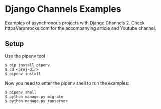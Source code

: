 # Django Channels Examples

Examples of asynchronous projects with Django Channels 2. Check https//arunrocks.com for the accompanying article and Youtube channel.

## Setup

Use the pipenv tool

``` shellsession
$ pip install pipenv
$ cd <proj-dir>
$ pipenv install
```

Now you need to enter the pipenv shell to run the examples:

``` shellsession
$ pipenv shell
$ python manage.py migrate
$ python manage.py runserver
```
